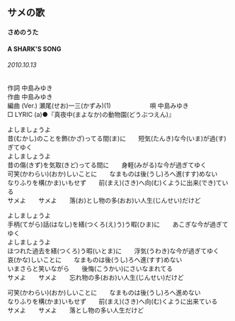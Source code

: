 ## サメの歌
#### さめのうた
#### A SHARK'S SONG
###### 2010.10.13


作詞     中島みゆき　　　　　   
作曲      中島みゆき  　　　   
編曲 (Ver.) 瀬尾(せお)一三(かずみ)(1)　　　　　　
唄  中島みゆき        
□ LYRIC (a)●『真夜中(まよなか)の動物園(どうぶつえん)』   
  
  
よしましょうよ  
昔(むかし)のことを飾(かざ)ってる間(ま)に　　短気(たんき)な今(いま)が過(す)ぎてゆく  
よしましょうよ  
昔の傷(きず)を気取(きど)ってる間に　　身軽(みがる)な今が過ぎてゆく  
可笑(かわらい)(おか)しいことに　　なまものは後(うし)ろへ進(すす)めない  
なりふりを構(かま)いもせず　　前(まえ)(さき)へ向(む)くように出来(でき)ている  
サメよ　　サメよ　　落(お)とし物の多(おお)い人生(じんせい)だけど  
  
よしましょうよ  
手柄(てがら)話(はなし)を繕(つくろ(え)う)う暇(ひま)に　　あこぎな今が過ぎてゆく  
よしましょうよ  
ほつれた過去を繕(つくろ)う暇(いとま)に　　浮気(うわき)な今が過ぎてゆく  
哀(かな)しいことに　　なまものは後(うし)ろへ進(すす)めない  
いまさらと笑いながら　　後悔(こうかい)にさいなまれてる  
サメよ　　サメよ　　忘れ物の多(おお)い人生(じんせい)だけど  
  
可笑(かわらい)(おか)しいことに　　なまものは後(うし)ろへ進めない  
なりふりを構(かま)いもせず　　前(まえ)(さき)へ向(む)くように出来ている  
サメよ　　サメよ　　落とし物の多い人生だけど  